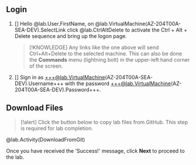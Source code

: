 ## Login


1. [] Hello @lab.User.FirstName, on @lab.VirtualMachine(AZ-204T00A-SEA-DEV).SelectLink click @lab.CtrlAltDelete to activate the Ctrl + Alt + Delete sequence and bring up the logon page.

    >[!KNOWLEDGE] Any links like the one above will send Ctrl+Alt+Delete to the selected machine. This can also be done the **Commands** menu (lightning bolt) in the upper-left hand corner of the screen.

1. [] Sign in as +++@lab.VirtualMachine(AZ-204T00A-SEA-DEV).Username+++ with the password +++@lab.VirtualMachine(AZ-204T00A-SEA-DEV).Password+++.

## Download Files

>[!alert] Click the button below to copy lab files from GitHub. This step is required for lab completion.


@lab.Activity(DownloadFromGit)


Once you have received the 'Success!' message, click **Next** to proceed to the lab.
